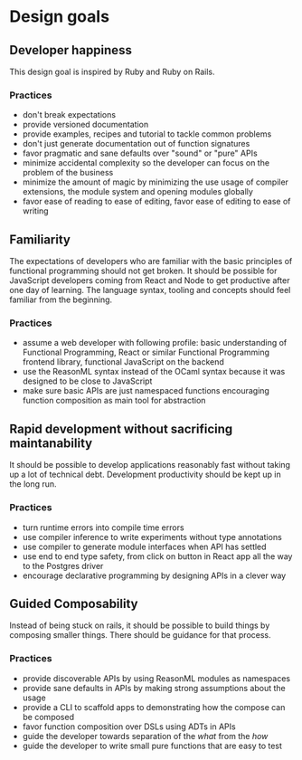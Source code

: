 # Design goals

## Developer happiness

This design goal is inspired by Ruby and Ruby on Rails.

### Practices

* don't break expectations
* provide versioned documentation
* provide examples, recipes and tutorial to tackle common problems
* don't just generate documentation out of function signatures
* favor pragmatic and sane defaults over "sound" or "pure" APIs
* minimize accidental complexity so the developer can focus on the problem of the business
* minimize the amount of magic by minimizing the use usage of compiler extensions, the module system and opening modules globally
* favor ease of reading to ease of editing, favor ease of editing to ease of writing

## Familiarity

The expectations of developers who are familiar with the basic principles of functional programming should not get broken. It should be possible for JavaScript developers coming from React and Node to get productive after one day of learning. The language syntax, tooling and concepts should feel familiar from the beginning.

### Practices

* assume a web developer with following profile: basic understanding of Functional Programming, React or similar Functional Programming frontend library, functional JavaScript on the backend
* use the ReasonML syntax instead of the OCaml syntax because it was designed to be close to JavaScript
* make sure basic APIs are just namespaced functions encouraging function composition as main tool for abstraction

## Rapid development without sacrificing maintanability

It should be possible to develop applications reasonably fast without taking up a lot of technical debt. Development productivity should be kept up in the long run.

### Practices

* turn runtime errors into compile time errors
* use compiler inference to write experiments without type annotations
* use compiler to generate module interfaces when API has settled
* use end to end type safety, from click on button in React app all the way to the Postgres driver
* encourage declarative programming by designing APIs in a clever way

## Guided Composability

Instead of being stuck on rails, it should be possible to build things by composing smaller things. There should be guidance for that process.

### Practices

* provide discoverable APIs by using ReasonML modules as namespaces
* provide sane defaults in APIs by making strong assumptions about the usage
* provide a CLI to scaffold apps to demonstrating how the compose can be composed
* favor function composition over DSLs using ADTs in APIs
* guide the developer towards separation of the *what* from the *how*
* guide the developer to write small pure functions that are easy to test
